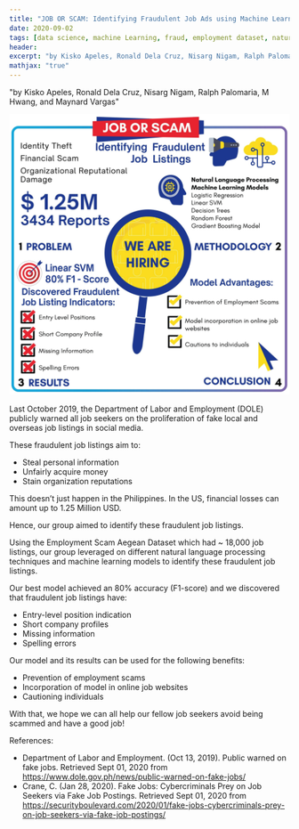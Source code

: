 ```yaml
---
title: "JOB OR SCAM: Identifying Fraudulent Job Ads using Machine Learning"
date: 2020-09-02
tags: [data science, machine Learning, fraud, employment dataset, natural language processing]
header:
excerpt: "by Kisko Apeles, Ronald Dela Cruz, Nisarg Nigam, Ralph Palomaria, M Hwang, and Maynard Vargas"
mathjax: "true"
---
```

"by Kisko Apeles, Ronald Dela Cruz, Nisarg Nigam, Ralph Palomaria, M Hwang, and Maynard Vargas"

![png](/images/job_or_scam.png)

Last October 2019, the Department of Labor and Employment (DOLE) publicly warned all job seekers on the proliferation of fake local and overseas job listings in social media.

These fraudulent job listings aim to: 
- Steal personal information
- Unfairly acquire money 
- Stain organization reputations

This doesn’t just happen in the Philippines. In the US, financial losses can amount up to 1.25 Million USD.

Hence, our group aimed to identify these fraudulent job listings. 

Using the Employment Scam Aegean Dataset which had ~ 18,000 job listings, our group leveraged on different natural language processing techniques and machine learning models to identify these fraudulent job listings.

Our best model achieved an 80% accuracy (F1-score) and we discovered that fraudulent job listings have:
- Entry-level position indication
- Short company profiles
- Missing information
- Spelling errors

Our model and its results can be used for the following benefits:
- Prevention of employment scams
- Incorporation of model in online job websites
- Cautioning individuals

With that, we hope we can all help our fellow job seekers avoid being scammed and have a good job!

References:
- Department of Labor and Employment. (Oct 13, 2019). Public warned on fake jobs. Retrieved Sept 01, 2020 from https://www.dole.gov.ph/news/public-warned-on-fake-jobs/
- Crane, C. (Jan 28, 2020). Fake Jobs: Cybercriminals Prey on Job Seekers via Fake Job Postings. Retrieved Sept 01, 2020 from https://securityboulevard.com/2020/01/fake-jobs-cybercriminals-prey-on-job-seekers-via-fake-job-postings/
